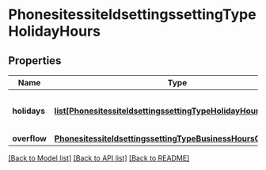 # PhonesitessiteIdsettingssettingTypeHolidayHours

## Properties
Name | Type | Description | Notes
------------ | ------------- | ------------- | -------------
**holidays** | [**list[PhonesitessiteIdsettingssettingTypeHolidayHoursHolidays]**](PhonesitessiteIdsettingssettingTypeHolidayHoursHolidays.md) | The settings for holiday hours. | [optional] 
**overflow** | [**PhonesitessiteIdsettingssettingTypeBusinessHoursOverflow**](PhonesitessiteIdsettingssettingTypeBusinessHoursOverflow.md) |  | [optional] 

[[Back to Model list]](../README.md#documentation-for-models) [[Back to API list]](../README.md#documentation-for-api-endpoints) [[Back to README]](../README.md)


